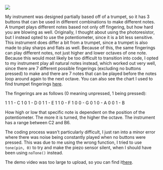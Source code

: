 
![](https://github.com/npietrafesa/Intro-IM/blob/main/media/Nov-18.png)

My instrument was designed partially based off of a trumpet, so it has 3 buttons that can be used in different combinations to make different notes.
A trumpet plays different notes based not only off fingering, but how hard you are blowing as well. Originally, I thought about using the photoresistor,
but I instead opted to use the potentiometer, since it is a bit less sensitive. This instrument does differ a bit from a trumpet, since a trumpet is also made
to play sharps and flats as well. Because of this, the same fingerings can play different notes, not just higher and lower octaves of one note. Because this would 
most likely be too difficult to transition into code, I opted to my instrument play all natural notes instead, which worked out very well, since there are 7 
different possible fingerings (excluding no buttons pressed) to make and there are 7 notes that can be played before the notes loop around again to the next octave.
You can also see the chart I used to find trumpet fingerings [here](https://www.amromusic.com/trumpet-fingering-chart).

The fingerings are as follows (0 meaning unpressed, 1 being pressed):

1 1 1 - C
1 0 1 - D
0 1 1 - E
1 1 0 - F
1 0 0 - G
0 1 0 - A
0 0 1 - B

How high or low that specific note is dependent on the position of the potentiometer. The more it is turned, the higher the octave. The instrument has a range 
between C2 and B6.

The coding process wasn't particularly difficult, I just ran into a minor error where there was noise being constantly played when no buttons were pressed.
This was due to me using the wrong function, I tried to use `tone(pin, 0)` to try and make the piezo sensor silent, when I should have been using `noTone()`
instead.

The demo video was too large to upload, so you can find it[here](https://drive.google.com/file/d/14SzAcRgQKyjHFvySjzkYRoDaPJSbZzJj/view?usp=sharing).
